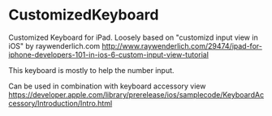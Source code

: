 # CustomizedKeyboard
Customized Keyboard for iPad. Loosely based on "customizd input view in iOS" by raywenderlich.com
http://www.raywenderlich.com/29474/ipad-for-iphone-developers-101-in-ios-6-custom-input-view-tutorial

This keyboard is mostly to help the number input. 

Can be used in combination with keyboard accessory view
https://developer.apple.com/library/prerelease/ios/samplecode/KeyboardAccessory/Introduction/Intro.html
